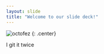 ```yaml
---
layout: slide
title: "Welcome to our slide deck!"
---
```


![octofez](https://octodex.github.com/images/octofez.png)
{: .center}

I git it twice

